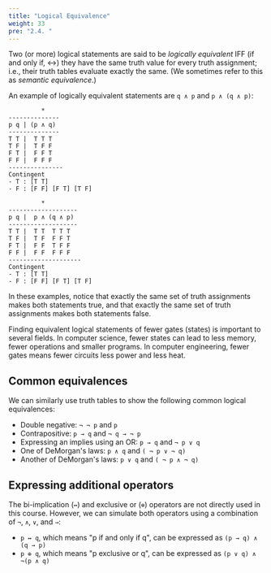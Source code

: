 ```yaml
---
title: "Logical Equivalence"
weight: 33
pre: "2.4. "
---
```


Two (or more) logical statements are said to be *logically equivalent* IFF (if and only if, ↔) they have the same truth value for every truth assignment; i.e., their truth tables evaluate exactly the same. (We sometimes refer to this as *semantic equivalence*.)

An example of logically equivalent statements are `q ∧ p` and `p ∧ (q ∧ p)`:

```text
         *
--------------
p q | (p ∧ q)
--------------
T T |  T T T
T F |  T F F
F T |  F F T
F F |  F F F
---------------
Contingent
- T : [T T]
- F : [F F] [F T] [T F]
```

```text
         *
-------------------
p q |  p ∧ (q ∧ p)
-------------------
T T |  T T  T T T
T F |  T F  F F T
F T |  F F  T F F
F F |  F F  F F F
--------------------
Contingent
- T : [T T]
- F : [F F] [F T] [T F]
```

In these examples, notice that exactly the same set of truth assignments makes both statements true, and that exactly the same set of truth assignments makes both statements false.

Finding equivalent logical statements of fewer gates (states) is important to several fields. In computer science, fewer states can lead to less memory, fewer operations and smaller programs. In computer engineering, fewer gates means fewer circuits less power and less heat.

## Common equivalences

We can similarly use truth tables to show the following common logical equivalences:

- Double negative: `¬ ¬ p` and `p`
- Contrapositive: `p → q` and `¬ q → ¬ p`
- Expressing an implies using an OR: `p → q` and `¬ p ∨ q`
- One of DeMorgan's laws: `p ∧ q` and `( ¬ p ∨ ¬ q)`
- Another of DeMorgan's laws: `p ∨ q` and `( ¬ p ∧ ¬ q)`

## Expressing additional operators

The bi-implication (`↔`) and exclusive or (`⊕`) operators are not directly used in this course. However, we can simulate both operators using a combination of `¬`, `∧`, `∨`, and `→`:

- `p ↔ q`, which means "p if and only if q", can be expressed as `(p → q) ∧ (q → p)`
- `p ⊕ q`, which means "p exclusive or q", can be expressed as `(p ∨ q) ∧ ¬(p ∧ q)`